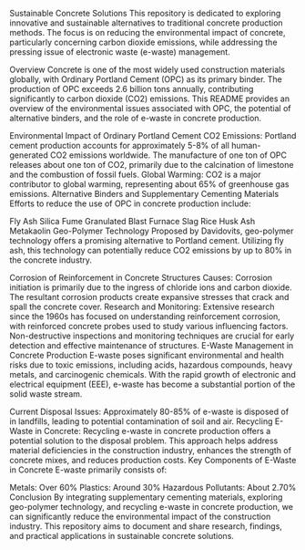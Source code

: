 Sustainable Concrete Solutions
This repository is dedicated to exploring innovative and sustainable alternatives to traditional concrete production methods. The focus is on reducing the environmental impact of concrete, particularly concerning carbon dioxide emissions, while addressing the pressing issue of electronic waste (e-waste) management.

Overview
Concrete is one of the most widely used construction materials globally, with Ordinary Portland Cement (OPC) as its primary binder. The production of OPC exceeds 2.6 billion tons annually, contributing significantly to carbon dioxide (CO2) emissions. This README provides an overview of the environmental issues associated with OPC, the potential of alternative binders, and the role of e-waste in concrete production.

Environmental Impact of Ordinary Portland Cement
CO2 Emissions: Portland cement production accounts for approximately 5-8% of all human-generated CO2 emissions worldwide. The manufacture of one ton of OPC releases about one ton of CO2, primarily due to the calcination of limestone and the combustion of fossil fuels.
Global Warming: CO2 is a major contributor to global warming, representing about 65% of greenhouse gas emissions.
Alternative Binders and Supplementary Cementing Materials
Efforts to reduce the use of OPC in concrete production include:

Fly Ash
Silica Fume
Granulated Blast Furnace Slag
Rice Husk Ash
Metakaolin
Geo-Polymer Technology
Proposed by Davidovits, geo-polymer technology offers a promising alternative to Portland cement. Utilizing fly ash, this technology can potentially reduce CO2 emissions by up to 80% in the concrete industry.

Corrosion of Reinforcement in Concrete Structures
Causes: Corrosion initiation is primarily due to the ingress of chloride ions and carbon dioxide. The resultant corrosion products create expansive stresses that crack and spall the concrete cover.
Research and Monitoring: Extensive research since the 1960s has focused on understanding reinforcement corrosion, with reinforced concrete probes used to study various influencing factors. Non-destructive inspections and monitoring techniques are crucial for early detection and effective maintenance of structures.
E-Waste Management in Concrete Production
E-waste poses significant environmental and health risks due to toxic emissions, including acids, hazardous compounds, heavy metals, and carcinogenic chemicals. With the rapid growth of electronic and electrical equipment (EEE), e-waste has become a substantial portion of the solid waste stream.

Current Disposal Issues: Approximately 80-85% of e-waste is disposed of in landfills, leading to potential contamination of soil and air.
Recycling E-Waste in Concrete: Recycling e-waste in concrete production offers a potential solution to the disposal problem. This approach helps address material deficiencies in the construction industry, enhances the strength of concrete mixes, and reduces production costs.
Key Components of E-Waste in Concrete
E-waste primarily consists of:

Metals: Over 60%
Plastics: Around 30%
Hazardous Pollutants: About 2.70%
Conclusion
By integrating supplementary cementing materials, exploring geo-polymer technology, and recycling e-waste in concrete production, we can significantly reduce the environmental impact of the construction industry. This repository aims to document and share research, findings, and practical applications in sustainable concrete solutions.
